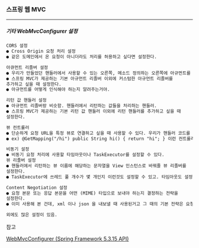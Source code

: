 <h3>스프링 웹 MVC</h3>
<hr/>
<h5>기타 WebMvcConfigurer 설정</h5>

```tex
CORS 설정
● Cross Origin 요청 처리 설정
● 같은 도메인에서 온 요청이 아니더라도 처리를 허용하고 싶다면 설정한다.

아큐먼트 리졸버 설정
● 우리가 만들었던 핸들러에서 사용할 수 있는 오른쪽, 메소드 정의하는 오른쪽에 아규먼트를 정의함. 이 아규먼트를 스프링 MVC가 지원하는 기본적인 아규먼트가 있고 그렇지 않은건 커스텀을 통해 추가할 수 있음. 그러려면 이 아규먼트 리졸버를 추가해줘야 함.
● 스프링 MVC가 제공하는 기본 아규먼트 리졸버 이외에 커스텀한 아규먼트 리졸버를
추가하고 싶을 때 설정한다.
● 아규먼트를 어떻게 인식해야 하는지 알려주는거야.

리턴 값 핸들러 설정
● 아규먼트 리졸버랑 비슷함. 핸들러에서 리턴하는 값들을 처리하는 핸들러. 
● 스프링 MVC가 제공하는 기본 리턴 값 핸들러 이외에 리턴 핸들러를 추가하고 싶을 때
설정한다.

뷰 컨트롤러
● 단순하게 요청 URL을 특정 뷰로 연결하고 싶을 때 사용할 수 있다. 우리가 핸들러 코드를 작성할 필요도 없이 간단하게 매핑할 수 있음. (RestController 말고)
● ex) @GetMapping("/hi") public String hi() { return "hi"; } 이런 컨트롤러를 작성할 필요 없이 WebConfig(WebMvcConfigurer)에서 addViewControllers 에 registry.addViewController("/hi").setViewName("hi"); 이렇게 작성해주면 동일한 작업을 함.

비동기 설정
● 비동기 요청 처리에 사용할 타임아웃이나 TaskExecutor를 설정할 수 있다.
뷰 리졸버 설정
● 핸들러에서 리턴하는 뷰 이름에 해당하는 문자열을 View 인스턴스로 바꿔줄 뷰 리졸버를
설정한다.
● TaskExecutor에 쓰레드 풀 개수가 몇 개인지 이런것도 설정할 수 있고. 타임아웃도 설정할 수 있고.

Content Negotiation 설정
● 요청 본문 또는 응답 본문을 어떤 (MIME) 타입으로 보내야 하는지 결정하는 전략을
설정한다.
● 이미 사용해 본 건데, xml 이나 json 을 내보낼 때 사용된거고 그 때의 기본 전략은 요청헤더에 들어있는 컨텐츠 헤더나 어셉트에 들어있는 것을 보고 판단하는건데. 그거 말고도 헤더 값을 주기 어려운 경우에 확장자를 쓰고싶다. url 에 hello.json 이렇게 쓰고싶다. 기본적으로는 지원하지 않아. 근데 지원하게 할 수 있어.

외에도 많은 설정이 있음.
```

참고

[WebMvcConfigurer (Spring Framework 5.3.15 API)](https://docs.spring.io/spring-framework/docs/current/javadoc-api/org/springframework/web/servlet/config/annotation/WebMvcConfigurer.html)

